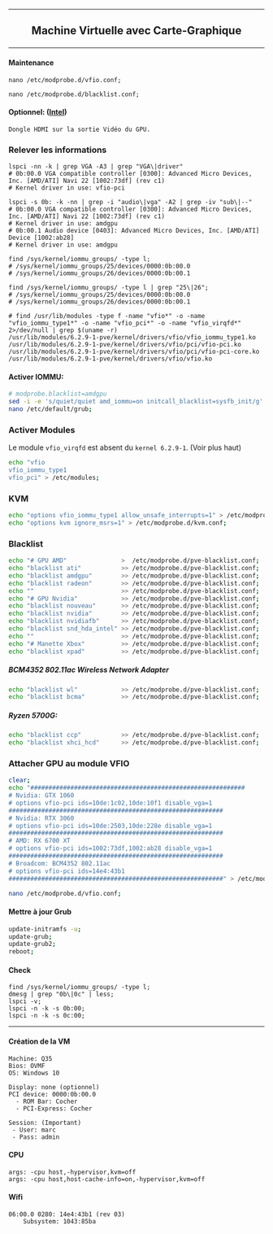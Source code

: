 ----------------------------------------------------------------------------------------------------------------------------------------------------------------
## <p align='center'> Machine Virtuelle avec Carte-Graphique </p>
----------------------------------------------------------------------------------------------------------------------------------------------------------------

#### Maintenance
```
nano /etc/modprobe.d/vfio.conf;
```
```
nano /etc/modprobe.d/blacklist.conf;
```


#### Optionnel: ([Intel](https://github.com/intel/nemu/wiki/Testing-VFIO-with-GPU))
```
Dongle HDMI sur la sortie Vidéo du GPU.
```

### Relever les informations
```
lspci -nn -k | grep VGA -A3 | grep "VGA\|driver"
# 0b:00.0 VGA compatible controller [0300]: Advanced Micro Devices, Inc. [AMD/ATI] Navi 22 [1002:73df] (rev c1)
# Kernel driver in use: vfio-pci

lspci -s 0b: -k -nn | grep -i "audio\|vga" -A2 | grep -iv "sub\|--"
# 0b:00.0 VGA compatible controller [0300]: Advanced Micro Devices, Inc. [AMD/ATI] Navi 22 [1002:73df] (rev c1)
# Kernel driver in use: amdgpu
# 0b:00.1 Audio device [0403]: Advanced Micro Devices, Inc. [AMD/ATI] Device [1002:ab28]
# Kernel driver in use: amdgpu

find /sys/kernel/iommu_groups/ -type l;
# /sys/kernel/iommu_groups/25/devices/0000:0b:00.0
# /sys/kernel/iommu_groups/26/devices/0000:0b:00.1

find /sys/kernel/iommu_groups/ -type l | grep "25\|26";
# /sys/kernel/iommu_groups/25/devices/0000:0b:00.0
# /sys/kernel/iommu_groups/26/devices/0000:0b:00.1

# find /usr/lib/modules -type f -name "vfio*" -o -name "vfio_iommu_type1*" -o -name "vfio_pci*" -o -name "vfio_virqfd*" 2>/dev/null | grep $(uname -r)
/usr/lib/modules/6.2.9-1-pve/kernel/drivers/vfio/vfio_iommu_type1.ko
/usr/lib/modules/6.2.9-1-pve/kernel/drivers/vfio/pci/vfio-pci.ko
/usr/lib/modules/6.2.9-1-pve/kernel/drivers/vfio/pci/vfio-pci-core.ko
/usr/lib/modules/6.2.9-1-pve/kernel/drivers/vfio/vfio.ko
```



#### Activer IOMMU:
```bash
# modprobe.blacklist=amdgpu
sed -i -e 's/quiet/quiet amd_iommu=on initcall_blacklist=sysfb_init/g' /etc/default/grub;
nano /etc/default/grub;
```


### Activer Modules
Le module `vfio_virqfd` est absent du `kernel 6.2.9-1`. (Voir plus haut)
```bash
echo "vfio
vfio_iommu_type1
vfio_pci" > /etc/modules;
```

### KVM
```bash
echo "options vfio_iommu_type1 allow_unsafe_interrupts=1" > /etc/modprobe.d/iommu_unsafe_interrupts.conf;
echo "options kvm ignore_msrs=1" > /etc/modprobe.d/kvm.conf;
```

### Blacklist
```bash
echo "# GPU AMD"               >  /etc/modprobe.d/pve-blacklist.conf;
echo "blacklist ati"           >> /etc/modprobe.d/pve-blacklist.conf;
echo "blacklist amdgpu"        >> /etc/modprobe.d/pve-blacklist.conf;
echo "blacklist radeon"        >> /etc/modprobe.d/pve-blacklist.conf;
echo ""                        >> /etc/modprobe.d/pve-blacklist.conf;
echo "# GPU Nvidia"            >> /etc/modprobe.d/pve-blacklist.conf;
echo "blacklist nouveau"       >> /etc/modprobe.d/pve-blacklist.conf;
echo "blacklist nvidia"        >> /etc/modprobe.d/pve-blacklist.conf;
echo "blacklist nvidiafb"      >> /etc/modprobe.d/pve-blacklist.conf;
echo "blacklist snd_hda_intel" >> /etc/modprobe.d/pve-blacklist.conf;
echo ""                        >> /etc/modprobe.d/pve-blacklist.conf;
echo "# Manette Xbox"          >> /etc/modprobe.d/pve-blacklist.conf;
echo "blacklist xpad"          >> /etc/modprobe.d/pve-blacklist.conf;
```

##### BCM4352 802.11ac Wireless Network Adapter
```bash
echo "blacklist wl"            >> /etc/modprobe.d/pve-blacklist.conf;
echo "blacklist bcma"          >> /etc/modprobe.d/pve-blacklist.conf;
```

##### Ryzen 5700G:
```bash
echo "blacklist ccp"           >> /etc/modprobe.d/pve-blacklist.conf;
echo "blacklist xhci_hcd"      >> /etc/modprobe.d/pve-blacklist.conf;
```

### Attacher GPU au module VFIO
```bash
clear;
echo "###########################################################
# Nvidia: GTX 1060
# options vfio-pci ids=10de:1c02,10de:10f1 disable_vga=1
###########################################################
# Nvidia: RTX 3060
# options vfio-pci ids=10de:2503,10de:228e disable_vga=1
###########################################################
# AMD: RX 6700 XT
# options vfio-pci ids=1002:73df,1002:ab28 disable_vga=1
###########################################################
# Broadcom: BCM4352 802.11ac
# options vfio-pci ids=14e4:43b1
###########################################################" > /etc/modprobe.d/vfio.conf;

nano /etc/modprobe.d/vfio.conf;
```

#### Mettre à jour Grub
````bash
update-initramfs -u;
update-grub;
update-grub2;
reboot;
````


#### Check
```
find /sys/kernel/iommu_groups/ -type l;
dmesg | grep "0b\|0c" | less;
lspci -v;
lspci -n -k -s 0b:00;
lspci -n -k -s 0c:00;
```

------------------------------------------------------------------------------------------------------------------------------------------------------------

#### Création de la VM
```
Machine: Q35
Bios: OVMF
OS: Windows 10

Display: none (optionnel)
PCI device: 0000:0b:00.0
  - ROM Bar: Cocher
  - PCI-Express: Cocher

Session: (Important)
 - User: marc
 - Pass: admin
```

#### CPU
```
args: -cpu host,-hypervisor,kvm=off
args: -cpu host,host-cache-info=on,-hypervisor,kvm=off
```

#### Wifi
```
06:00.0 0280: 14e4:43b1 (rev 03)
	Subsystem: 1043:85ba
```
